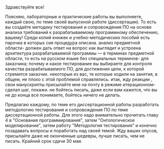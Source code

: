 Здравствуйте все!

Поясняю, лабораторные и практические работы вы выполняете, каждый свою, по теме своей выпускной работе (диссертации). То есть вы создаёте методику тестирования и сопровождения ПО на основе анализа требований к разрабатываемому программному обеспечению, вашему! Среди копий книжек и учебно-методических пособий есть парочка в которых сия процедура описана. анализ предметной области- должен дать ответ на вопрос как выглядит и устроена архитектура разрабатываемой программы — в терминах предметной области, то есть на русском языке без специальных терминов- для заказчика; почему и какое тестирование вы выбираете для контроля качества разрабатываемого ПО, для достижения цели, к которой стремится заказчик. некоторые из вас, те которые ходили на занятия, в общем, не плохо с этой проблемой справлялись. итак, жду реакции , свои манускрипты присылайте мне на почту в режиме итерационном- сделал шаг, покажи. не бойтесь писать, даже если вам кажется, что вы не до конца все понимаете, бойтесь ничего не делать.

Предлагаю каждому, по теме его диссертационной работы разработать методологию тестирования и сопровождения ПО по теме диссертационной работы. Для этого надо внимательно прочитать главу 4 в "Основания программирования", затем "Онтологическое моделирование", затем работу "Методология тестирования" и конечно позадавать вопросы и поработать над своей темой. Жду ваших опусов, присылайте даже не оконченные шедевры, лучше писать, чем не писать. Крайний срок сдачи 30 мая. 
